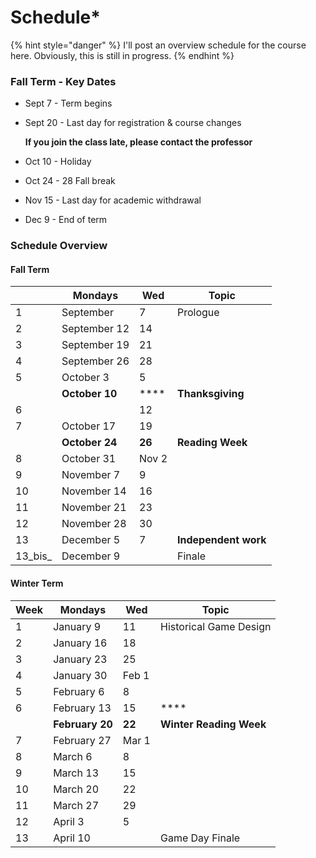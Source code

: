 # Schedule\*

{% hint style="danger" %}
I'll post an overview schedule for the course here. Obviously, this is still in progress.&#x20;
{% endhint %}

### Fall Term - Key Dates

* Sept 7 - Term begins
*   Sept 20 - Last day for registration & course changes&#x20;

    **If you join the class late, please contact the professor**
* Oct 10 - Holiday
* Oct 24 - 28 Fall break
* Nov 15 - Last day for academic withdrawal
* Dec 9 - End of term

### Schedule Overview

#### Fall Term

|         | Mondays        | Wed    | Topic                |
| ------- | -------------- | ------ | -------------------- |
| 1       | September      | 7      | Prologue             |
| 2       | September 12   | 14     |                      |
| 3       | September 19   | 21     |                      |
| 4       | September 26   | 28     |                      |
| 5       | October 3      | 5      |                      |
|         | **October 10** | ****   | **Thanksgiving**     |
| 6       |                | 12     |                      |
| 7       | October 17     | 19     |                      |
|         | **October 24** | **26** | **Reading Week**     |
| 8       | October 31     | Nov 2  |                      |
| 9       | November 7     |  9     |                      |
| 10      | November 14    | 16     |                      |
| 11      | November 21    | 23     |                      |
| 12      | November 28    | 30     |                      |
| 13      | December 5     | 7      | **Independent work** |
| 13_bis_ | December 9     |        | Finale               |

#### Winter Term

| Week | Mondays         | Wed    | Topic                   |
| ---- | --------------- | ------ | ----------------------- |
| 1    | January 9       | 11     | Historical Game Design  |
| 2    | January 16      | 18     |                         |
| 3    | January 23      | 25     |                         |
| 4    | January 30      | Feb 1  |                         |
| 5    | February 6      | 8      |                         |
| 6    | February 13     | 15     | ****                    |
|      | **February 20** | **22** | **Winter Reading Week** |
| 7    | February 27     | Mar 1  |                         |
| 8    | March 6         | 8      |                         |
| 9    | March 13        | 15     |                         |
| 10   | March 20        | 22     |                         |
| 11   | March 27        | 29     |                         |
| 12   | April 3         | 5      |                         |
| 13   | April 10        |        | Game Day Finale         |
